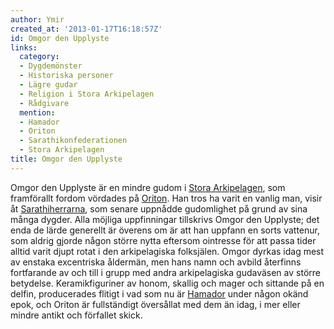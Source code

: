 ```yaml
---
author: Ymir
created_at: '2013-01-17T16:18:57Z'
id: Omgor den Upplyste
links:
  category:
  - Dygdemönster
  - Historiska personer
  - Lägre gudar
  - Religion i Stora Arkipelagen
  - Rådgivare
  mention:
  - Hamador
  - Oriton
  - Sarathikonfederationen
  - Stora Arkipelagen
title: Omgor den Upplyste
---
```


Omgor den Upplyste är en mindre gudom i [Stora Arkipelagen], som framförallt fordom vördades på
[Oriton]. Han tros ha varit en vanlig man, visir åt [Sarathiherrarna], som senare uppnådde
gudomlighet på grund av sina många dygder. Alla möjliga uppfinningar tillskrivs Omgor den Upplyste;
det enda de lärde generellt är överens om är att han uppfann en sorts vattenur, som aldrig gjorde
någon större nytta eftersom ointresse för att passa tider alltid varit djupt rotat i den
arkipelagiska folksjälen. Omgor dyrkas idag mest av enstaka excentriska åldermän, men hans namn och
avbild återfinns fortfarande av och till i grupp med andra arkipelagiska gudaväsen av större
betydelse. Keramikfiguriner av honom, skallig och mager och sittande på en delfin, producerades
flitigt i vad som nu är [Hamador] under någon okänd epok, och Oriton är fullständigt översållat med
dem än idag, i mer eller mindre antikt och förfallet skick.

  [Stora Arkipelagen]: Stora_Arkipelagen
  [Oriton]: Oriton
  [Sarathiherrarna]: Sarathikonfederationen
  [Hamador]: Hamador